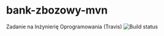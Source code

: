 # bank-zbozowy-mvn
Zadanie na Inżynierię Oprogramowania (Travis)
![Build status](https://travis-ci.com/JoachimMakowski/bank-zbozowy-mvn.svg?branch=main)
